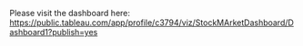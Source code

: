 Please visit the dashboard here: https://public.tableau.com/app/profile/c3794/viz/StockMArketDashboard/Dashboard1?publish=yes
